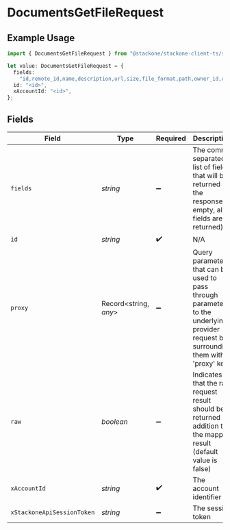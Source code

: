 # DocumentsGetFileRequest

## Example Usage

```typescript
import { DocumentsGetFileRequest } from "@stackone/stackone-client-ts/sdk/models/operations";

let value: DocumentsGetFileRequest = {
  fields:
    "id,remote_id,name,description,url,size,file_format,path,owner_id,remote_owner_id,folder_id,remote_folder_id,drive_id,remote_drive_id,export_formats,created_at,updated_at,has_content,has_children",
  id: "<id>",
  xAccountId: "<id>",
};
```

## Fields

| Field                                                                                                                                                                                              | Type                                                                                                                                                                                               | Required                                                                                                                                                                                           | Description                                                                                                                                                                                        | Example                                                                                                                                                                                            |
| -------------------------------------------------------------------------------------------------------------------------------------------------------------------------------------------------- | -------------------------------------------------------------------------------------------------------------------------------------------------------------------------------------------------- | -------------------------------------------------------------------------------------------------------------------------------------------------------------------------------------------------- | -------------------------------------------------------------------------------------------------------------------------------------------------------------------------------------------------- | -------------------------------------------------------------------------------------------------------------------------------------------------------------------------------------------------- |
| `fields`                                                                                                                                                                                           | *string*                                                                                                                                                                                           | :heavy_minus_sign:                                                                                                                                                                                 | The comma separated list of fields that will be returned in the response (if empty, all fields are returned)                                                                                       | id,remote_id,name,description,url,size,file_format,path,owner_id,remote_owner_id,folder_id,remote_folder_id,drive_id,remote_drive_id,export_formats,created_at,updated_at,has_content,has_children |
| `id`                                                                                                                                                                                               | *string*                                                                                                                                                                                           | :heavy_check_mark:                                                                                                                                                                                 | N/A                                                                                                                                                                                                |                                                                                                                                                                                                    |
| `proxy`                                                                                                                                                                                            | Record<string, *any*>                                                                                                                                                                              | :heavy_minus_sign:                                                                                                                                                                                 | Query parameters that can be used to pass through parameters to the underlying provider request by surrounding them with 'proxy' key                                                               |                                                                                                                                                                                                    |
| `raw`                                                                                                                                                                                              | *boolean*                                                                                                                                                                                          | :heavy_minus_sign:                                                                                                                                                                                 | Indicates that the raw request result should be returned in addition to the mapped result (default value is false)                                                                                 |                                                                                                                                                                                                    |
| `xAccountId`                                                                                                                                                                                       | *string*                                                                                                                                                                                           | :heavy_check_mark:                                                                                                                                                                                 | The account identifier                                                                                                                                                                             |                                                                                                                                                                                                    |
| `xStackoneApiSessionToken`                                                                                                                                                                         | *string*                                                                                                                                                                                           | :heavy_minus_sign:                                                                                                                                                                                 | The session token                                                                                                                                                                                  |                                                                                                                                                                                                    |